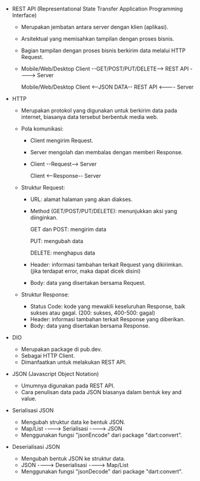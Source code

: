 - REST API (Representational State Transfer Application Programming Interface)
  - Merupakan jembatan antara server dengan klien (aplikasi).
  - Arsitektual yang memisahkan tampilan dengan proses bisnis.
  - Bagian tampilan dengan proses bisnis berkirim data melalui HTTP Request.

  - Mobile/Web/Desktop Client --GET/POST/PUT/DELETE--> REST API ----> Server

    Mobile/Web/Desktop Client <--JSON DATA-- REST API <---- Server

- HTTP
  - Merupakan protokol yang digunakan untuk berkirim data pada internet, biasanya data tersebut berbentuk media web.
  - Pola komunikasi:
    - Client mengirim Request.
    - Server mengolah dan membalas dengan memberi Response.

    - Client --Request--> Server

      Client <--Response-- Server

  - Struktur Request:
    - URL: alamat halaman yang akan diakses.
    - Method (GET/POST/PUT/DELETE): menunjukkan aksi yang diinginkan.

      GET dan POST: mengirim data

      PUT: mengubah data

      DELETE: menghapus data
      
    - Header: informasi tambahan terkait Request yang dikirimkan. (jika terdapat error, maka dapat dicek disini)
    - Body: data yang disertakan bersama Request.

  - Struktur Response:
    - Status Code: kode yang mewakili keseluruhan Response, baik sukses atau gagal. (200: sukses, 400-500: gagal)
    - Header: informasi tambahan terkait Response yang diberikan.
    - Body: data yang disertakan bersama Response.

- DIO
  - Merupakan package di pub.dev.
  - Sebagai HTTP Client.
  - Dimanfaatkan untuk melakukan REST API.

- JSON (Javascript Object Notation)
  - Umumnya digunakan pada REST API.
  - Cara penulisan data pada JSON biasanya dalam bentuk key and value.
  
- Serialisasi JSON
  - Mengubah struktur data ke bentuk JSON.
  - Map/List ----> Serialisasi ----> JSON
  - Menggunakan fungsi "jsonEncode" dari package "dart:convert".

- Deserialisasi JSON
  - Mengubah bentuk JSON ke struktur data.
  - JSON ----> Deserialisasi ----> Map/List
  - Menggunakan fungsi "jsonDecode" dari package "dart:convert".